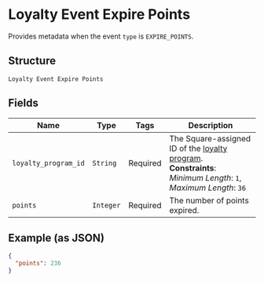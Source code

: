 
# Loyalty Event Expire Points

Provides metadata when the event `type` is `EXPIRE_POINTS`.

## Structure

`Loyalty Event Expire Points`

## Fields

| Name | Type | Tags | Description |
|  --- | --- | --- | --- |
| `loyalty_program_id` | `String` | Required | The Square-assigned ID of the [loyalty program](../../doc/models/loyalty-program.md).<br>**Constraints**: *Minimum Length*: `1`, *Maximum Length*: `36` |
| `points` | `Integer` | Required | The number of points expired. |

## Example (as JSON)

```json
{
  "points": 236
}
```

